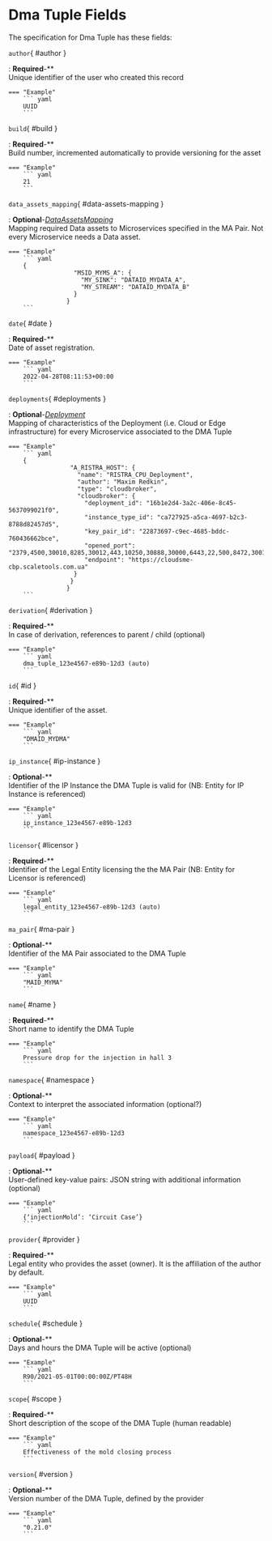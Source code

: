 <style>
  .md-content__button {
    display: none;
  }
</style>
# Dma Tuple Fields




The specification for Dma Tuple
has these fields:

`author`{ #author }

:   **Required**-**<br>
    Unique identifier of the user who created this record


    === "Example"
        ``` yaml     
        UUID
        ```

`build`{ #build }

:   **Required**-**<br>
    Build number, incremented automatically to provide versioning for the asset


    === "Example"
        ``` yaml     
        21
        ```

`data_assets_mapping`{ #data-assets-mapping }

:   **Optional**-*[DataAssetsMapping](../dataassetsmapping.md)*<br>
    Mapping required Data assets to Microservices specified in the MA Pair. Not every Microservice needs a Data asset.


    === "Example"
        ``` yaml     
        {
                      "MSID_MYMS_A": {
                        "MY_SINK": "DATAID_MYDATA_A",
                        "MY_STREAM": "DATAID_MYDATA_B"
                      }
                    }
        ```

`date`{ #date }

:   **Required**-**<br>
    Date of asset registration.


    === "Example"
        ``` yaml     
        2022-04-28T08:11:53+00:00
        ```

`deployments`{ #deployments }

:   **Optional**-*[Deployment](../deployment.md)*<br>
    Mapping of characteristics of the Deployment (i.e. Cloud or Edge infrastructure) for every Microservice associated to the DMA Tuple


    === "Example"
        ``` yaml     
        {
                     "A_RISTRA_HOST": {
                       "name": "RISTRA_CPU_Deployment",
                       "author": "Maxim Redkin",
                       "type": "cloudbroker",
                       "cloudbroker": {
                         "deployment_id": "16b1e2d4-3a2c-406e-8c45-5637099021f0",
                         "instance_type_id": "ca727925-a5ca-4697-b2c3-8788d82457d5",
                         "key_pair_id": "22873697-c9ec-4685-bddc-760436662bce",
                         "opened_port": "2379,4500,30010,8285,30012,443,10250,30888,30000,6443,22,500,8472,30012,4500,500",
                         "endpoint": "https://cloudsme-cbp.scaletools.com.ua"
                      }
                     }
                    }
        ```

`derivation`{ #derivation }

:   **Required**-**<br>
    In case of derivation, references to parent / child (optional)


    === "Example"
        ``` yaml     
        dma_tuple_123e4567-e89b-12d3 (auto)
        ```

`id`{ #id }

:   **Required**-**<br>
    Unique identifier of the asset.


    === "Example"
        ``` yaml     
        "DMAID_MYDMA"
        ```

`ip_instance`{ #ip-instance }

:   **Optional**-**<br>
    Identifier of the IP Instance the DMA Tuple is valid for (NB: Entity for IP Instance is referenced)


    === "Example"
        ``` yaml     
        ip_instance_123e4567-e89b-12d3
        ```

`licensor`{ #licensor }

:   **Required**-**<br>
    Identifier of the Legal Entity licensing the the MA Pair (NB: Entity for Licensor is referenced)


    === "Example"
        ``` yaml     
        legal_entity_123e4567-e89b-12d3 (auto)
        ```

`ma_pair`{ #ma-pair }

:   **Optional**-**<br>
    Identifier of the MA Pair associated to the DMA Tuple


    === "Example"
        ``` yaml     
        "MAID_MYMA"
        ```

`name`{ #name }

:   **Required**-**<br>
    Short name to identify the DMA Tuple


    === "Example"
        ``` yaml     
        Pressure drop for the injection in hall 3
        ```

`namespace`{ #namespace }

:   **Optional**-**<br>
    Context to interpret the associated information (optional?)


    === "Example"
        ``` yaml     
        namespace_123e4567-e89b-12d3
        ```

`payload`{ #payload }

:   **Optional**-**<br>
    User-defined key-value pairs: JSON string with additional information (optional)


    === "Example"
        ``` yaml     
        {‘injectionMold’: ‘Circuit Case’}
        ```

`provider`{ #provider }

:   **Required**-**<br>
    Legal entity who provides the asset (owner). It is the affiliation of the author by default.


    === "Example"
        ``` yaml     
        UUID
        ```

`schedule`{ #schedule }

:   **Optional**-**<br>
    Days and hours the DMA Tuple will be active (optional)


    === "Example"
        ``` yaml     
        R90/2021-05-01T00:00:00Z/PT48H
        ```

`scope`{ #scope }

:   **Required**-**<br>
    Short description of the scope of the DMA Tuple (human readable)


    === "Example"
        ``` yaml     
        Effectiveness of the mold closing process
        ```

`version`{ #version }

:   **Optional**-**<br>
    Version number of the DMA Tuple, defined by the provider


    === "Example"
        ``` yaml     
        "0.21.0"
        ```


